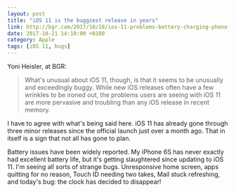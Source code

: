 ```yaml
---
layout: post
title: "iOS 11 is the buggiest release in years"
link: http://bgr.com/2017/10/18/ios-11-problems-battery-charging-phone-calls/
date: 2017-10-21 14:10:00 +0100
category: Apple
tags: [iOS 11, bugs]
---
```


Yoni Heisler, at BGR:

>What's unusual about iOS 11, though, is that it seems to be unusually and exceedingly buggy. While new iOS releases often have a few wrinkles to be ironed out, the problems users are seeing with iOS 11 are more pervasive and troubling than any iOS release in recent memory.

I have to agree with what's being said here. iOS 11 has already gone through three minor releases since the official launch just over a month ago. That in itself is a sign that not all has gone to plan.

Battery issues have been widely reported. My iPhone 6S has never exactly had excellent battery life, but it's getting slaughtered since updating to iOS 11. I'm seeing all sorts of strange bugs. Unresponsive home screen, apps quitting for no reason, Touch ID needing two takes, Mail stuck refreshing, and today's bug: the clock has decided to disappear!

